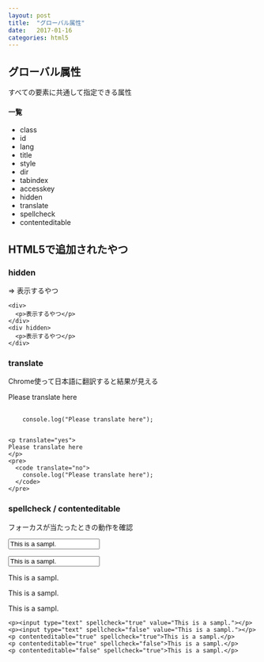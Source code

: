 ```yaml
---
layout: post
title:  "グローバル属性"
date:   2017-01-16
categories: html5
---
```


## グローバル属性

すべての要素に共通して指定できる属性

#### 一覧

- class
- id
- lang
- title
- style
- dir
- tabindex
- accesskey
- hidden
- translate
- spellcheck
- contenteditable

## HTML5で追加されたやつ

### hidden

<div>
  <p>=> 表示するやつ</p>
</div>
<div hidden>
  <p>=> 表示しないやつ</p>
</div>

```
<div>
  <p>表示するやつ</p>
</div>
<div hidden>
  <p>表示するやつ</p>
</div>
```

### translate

Chrome使って日本語に翻訳すると結果が見える

<p translate="yes">
Please translate here
</p>
<pre>
  <code translate="no">
    console.log("Please translate here");
  </code>
</pre>

```
<p translate="yes">
Please translate here
</p>
<pre>
  <code translate="no">
    console.log("Please translate here");
  </code>
</pre>
```

### spellcheck / contenteditable

フォーカスが当たったときの動作を確認

<p><input type="text" spellcheck="true" value="This is a sampl."></p>
<p><input type="text" spellcheck="false" value="This is a sampl."></p>
<p contenteditable="true" spellcheck="true">This is a sampl.</p>
<p contenteditable="true" spellcheck="false">This is a sampl.</p>
<p contenteditable="false" spellcheck="true">This is a sampl.</p>

```
<p><input type="text" spellcheck="true" value="This is a sampl."></p>
<p><input type="text" spellcheck="false" value="This is a sampl."></p>
<p contenteditable="true" spellcheck="true">This is a sampl.</p>
<p contenteditable="true" spellcheck="false">This is a sampl.</p>
<p contenteditable="false" spellcheck="true">This is a sampl.</p>
```